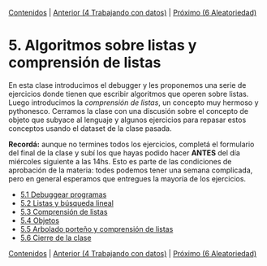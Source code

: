 [Contenidos](../Contenidos.md) \| [Anterior (4 Trabajando con datos)](../04_Datos/00_Resumen.md) \| [Próximo (6 Aleatoriedad)](../06_Aleatoriedad/00_Resumen.md)

# 5. Algoritmos sobre listas y comprensión de listas
En esta clase introducimos el debugger y les proponemos una serie de ejercicios donde tienen que escribir algoritmos que operen sobre listas. Luego introducimos la _comprensión de listas_, un concepto muy hermoso y pythonesco. Cerramos la clase con una discusión sobre el concepto de objeto que subyace al lenguaje y algunos ejercicios para repasar estos conceptos usando el dataset de la clase pasada.

**Recordá:** aunque no termines todos los ejercicios, completá el formulario del final de la clase y subí los que hayas podido hacer **ANTES** del día miércoles siguiente a las 14hs. Esto es parte de las condiciones de aprobación de la materia: todes podemos tener una semana complicada, pero en general esperamos que entregues la mayoría de los ejercicios.

* [5.1 Debuggear programas](01_Debugger.md)
* [5.2 Listas y búsqueda lineal](02_IteradoresLista.md)
* [5.3 Comprensión de listas](03_Comprension_Listas.md)
* [5.4 Objetos](04_Objetos.md)
* [5.5 Arbolado porteño y comprensión de listas](05_Arboles2_LC.md)
* [5.6 Cierre de la clase](06_Cierre.md)


[Contenidos](../Contenidos.md) \| [Anterior (4 Trabajando con datos)](../04_Datos/00_Resumen.md) \| [Próximo (6 Aleatoriedad)](../06_Aleatoriedad/00_Resumen.md)
